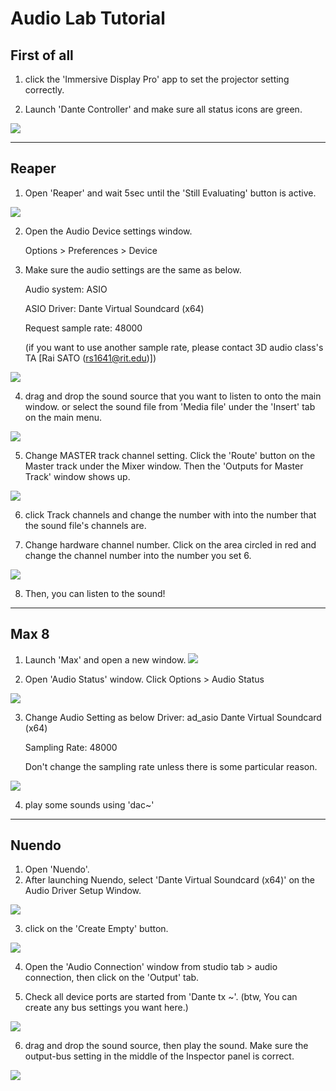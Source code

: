 # Audio Lab Tutorial
## First of all
1. click the 'Immersive Display Pro' app to set the projector setting correctly.


2. Launch 'Dante Controller' and make sure all status icons are green.

![](screenshot/dante.png)

---

## Reaper
1. Open 'Reaper' and wait 5sec until the 'Still Evaluating' button is active.

![](screenshot/reaper1.png)

2. Open the Audio Device settings window. 

    Options > Preferences > Device


3. Make sure the audio settings are the same as below.

    Audio system: ASIO

    ASIO Driver: Dante Virtual Soundcard (x64)

    Request sample rate: 48000

    (if you want to use another sample rate, please contact 3D audio class's TA [Rai SATO (rs1641@rit.edu)])

![](screenshot/reaper2.png)

4. drag and drop the sound source that you want to listen to onto the main window. or select the sound file from 'Media file' under the 'Insert' tab on the main menu.

![](screenshot/reaper3.png)

5. Change MASTER track channel setting.
   Click the 'Route' button on the Master track under the Mixer window. Then the 'Outputs for Master Track' window shows up.

![](screenshot/reaper4.png)

6. click Track channels and change the number with into the number that the sound file's channels are.

7. Change hardware channel number. Click on the area circled in red and change the channel number into the number you set 6.

![](screenshot/reaper5.png)

8. Then, you can listen to the sound!

---

## Max 8
1. Launch 'Max' and open a new window.
![](screenshot/max1.png)

2. Open 'Audio Status' window.
   Click Options > Audio Status

![](screenshot/max2.png)

3. Change Audio Setting as below
    Driver: ad_asio Dante Virtual Soundcard (x64)

    Sampling Rate: 48000
    
    Don't change the sampling rate unless there is some particular reason. 

![](screenshot/max4.png)

4. play some sounds using 'dac~'

---

## Nuendo
1. Open 'Nuendo'.
2. After launching Nuendo, select 'Dante Virtual Soundcard (x64)' on the Audio Driver Setup Window.

![](screenshot/nuendo1.png)

3. click on the 'Create Empty' button.

![](screenshot/nuendo2.png)

4. Open the 'Audio Connection' window from studio tab > audio connection, then click on the 'Output' tab. 

5. Check all device ports are started from 'Dante tx ~'. (btw, You can create any bus settings you want here.)

![](screenshot/nuendo3.png)

6. drag and drop the sound source, then play the sound. Make sure the output-bus setting in the middle of the Inspector panel is correct. 

![](screenshot/nuendo4.png)